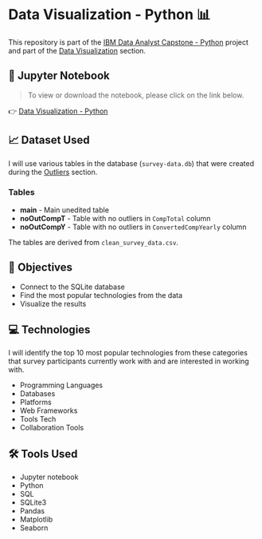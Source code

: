 # Data Visualization - Python 📊

<p>This repository is part of the <a href = 'https://github.com/FaiLuReH3Ro/ibm-da-capstone-py'>IBM Data Analyst Capstone - Python</a> project and part of the <a href = 'https://github.com/FaiLuReH3Ro/ibm-da-capstone-py?tab=readme-ov-file#data-visualization'>Data Visualization</a> section.</p>

## 📓 Jupyter Notebook

> To view or download the notebook, please click on the link below.

👉 [Data Visualization - Python](https://github.com/FaiLuReH3Ro/data-visualization-py/blob/main/Data_Visualization_Py.ipynb)

## 📈 Dataset Used

I will use various tables in the database (`survey-data.db`) that were created during the [Outliers](https://github.com/FaiLuReH3Ro/outliers-py) section.

### Tables

* __main__ - Main unedited table
* __noOutCompT__ - Table with no outliers in `CompTotal` column
* __noOutCompY__ - Table with no outliers in `ConvertedCompYearly` column

The tables are derived from `clean_survey_data.csv`.

## 🚀 Objectives

* Connect to the SQLite database
* Find the most popular technologies from the data
* Visualize the results

## 💻 Technologies 

I will identify the top 10 most popular technologies from these categories that survey participants currently work with and are interested in working with.

<ul>
    <li>Programming Languages</li>
    <li>Databases</li>
    <li>Platforms</li>
    <li>Web Frameworks</li>
    <li>Tools Tech</li>
    <li>Collaboration Tools</li>
</ul>

## 🛠️ Tools Used

* Jupyter notebook
* Python
* SQL
* SQLite3
* Pandas
* Matplotlib
* Seaborn
